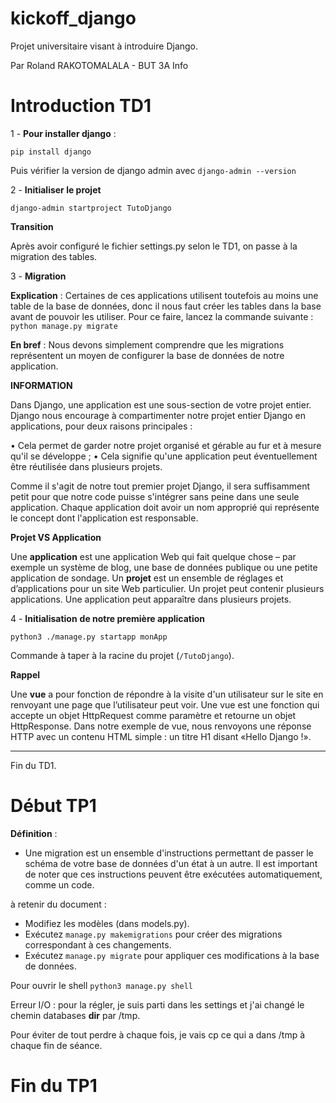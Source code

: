 # kickoff_django

Projet universitaire visant à introduire Django.

Par Roland RAKOTOMALALA - BUT 3A Info

# Introduction TD1

1 - **Pour installer django** :

`pip install django`

Puis vérifier la version de django admin avec `django-admin --version`

2 - **Initialiser le projet**

`django-admin startproject TutoDjango`

**Transition**

Après avoir configuré le fichier settings.py selon le TD1, on passe à la migration des tables.

3 - **Migration**

**Explication** : Certaines de ces applications utilisent toutefois au moins une table de la base de données, donc il
nous faut créer les tables dans la base avant de pouvoir les utiliser. Pour ce faire, lancez la commande
suivante : `python manage.py migrate`

**En bref** : Nous devons simplement comprendre que les migrations représentent un moyen de configurer la base de données de notre application.

**INFORMATION**

Dans Django, une application est une sous-section de votre projet entier. Django nous encourage à compartimenter notre projet entier Django en applications, pour deux raisons principales :

• Cela permet de garder notre projet organisé et gérable au fur et à mesure qu'il se développe ;
• Cela signifie qu'une application peut éventuellement être réutilisée dans plusieurs projets.

Comme il s'agit de notre tout premier projet Django, il sera suffisamment petit pour que notre code puisse
s'intégrer sans peine dans une seule application. Chaque application doit avoir un nom approprié qui
représente le concept dont l'application est responsable.

**Projet VS Application**

Une **application** est une application Web qui
fait quelque chose – par exemple un système de blog, une base de données publique ou une petite
application de sondage.
Un **projet** est un ensemble de réglages et d’applications pour un site Web
particulier. Un projet peut contenir plusieurs applications. Une application peut apparaître dans plusieurs
projets.

4 - **Initialisation** **de notre première application**

`python3 ./manage.py startapp monApp`

Commande à taper à la racine du projet (`/TutoDjango`).

**Rappel**

Une **vue** a pour fonction de répondre à la visite d'un utilisateur sur le site en renvoyant une page que l’utilisateur peut voir. Une vue est une fonction qui accepte un objet HttpRequest comme paramètre et retourne un objet HttpResponse. Dans notre exemple de vue, nous renvoyons une réponse HTTP avec un contenu HTML simple : un titre H1 disant «Hello Django !».

---

Fin du TD1.

# Début TP1

**Définition** :

- Une migration est un ensemble d'instructions permettant de passer le schéma de votre base de données
  d'un état à un autre. Il est important de noter que ces instructions peuvent être exécutées
  automatiquement, comme un code.

à retenir du document :

* Modifiez les modèles (dans models.py).
* Exécutez `manage.py makemigrations` pour créer des migrations correspondant à ces changements.
* Exécutez `manage.py migrate` pour appliquer ces modifications à la base de données.

Pour ouvrir le shell `python3 manage.py shell`

Erreur I/O : pour la régler, je suis parti dans les settings et j'ai changé le chemin databases __dir__ par /tmp.

Pour éviter de tout perdre à chaque fois, je vais cp ce qui a dans /tmp à chaque fin de séance.

# Fin du TP1